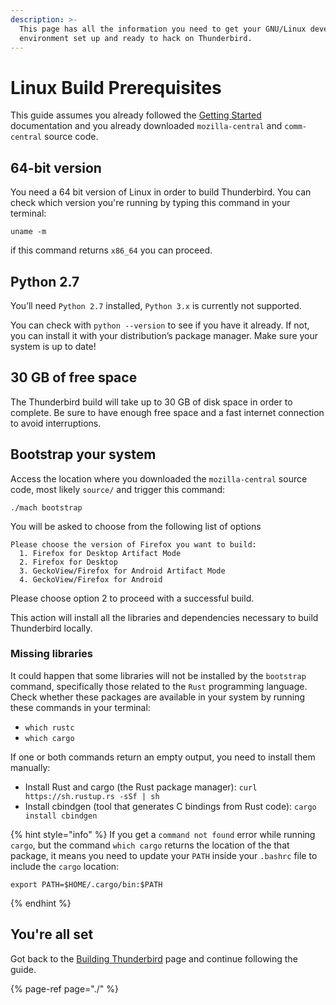 ```yaml
---
description: >-
  This page has all the information you need to get your GNU/Linux development
  environment set up and ready to hack on Thunderbird.
---
```


# Linux Build Prerequisites

This guide assumes you already followed the [Getting Started](../getting-started.md) documentation and you already downloaded `mozilla-central` and `comm-central` source code.

## 64-bit version

You need a 64 bit version of Linux in order to build Thunderbird. You can check which version you're running by typing this command in your terminal:

```text
uname -m
```

if this command returns `x86_64` you can proceed.

## Python 2.7

You’ll need `Python 2.7` installed, `Python 3.x` is currently not supported.

You can check with `python --version` to see if you have it already. If not, you can install it with your distribution’s package manager. Make sure your system is up to date!

## 30 GB of free space

The Thunderbird build will take up to 30 GB of disk space in order to complete. Be sure to have enough free space and a fast internet connection to avoid interruptions.

## Bootstrap your system

Access the location where you downloaded the `mozilla-central` source code, most likely `source/` and trigger this command:

```text
./mach bootstrap
```

You will be asked to choose from the following list of options

```text
Please choose the version of Firefox you want to build:
  1. Firefox for Desktop Artifact Mode
  2. Firefox for Desktop
  3. GeckoView/Firefox for Android Artifact Mode
  4. GeckoView/Firefox for Android
```

Please choose option 2 to proceed with a successful build.

This action will install all the libraries and dependencies necessary to build Thunderbird locally.

### Missing libraries

It could happen that some libraries will not be installed by the `bootstrap` command, specifically those related to the `Rust` programming language. Check whether these packages are available in your system by running these commands in your terminal:

* `which rustc`
* `which cargo`

If one or both commands return an empty output, you need to install them manually:

* Install Rust and cargo (the Rust package manager): `curl https://sh.rustup.rs -sSf | sh`
* Install cbindgen (tool that generates C bindings from Rust code): `cargo install cbindgen`

{% hint style="info" %}
If you get a `command not found` error while running `cargo`, but the command `which cargo` returns the location of the that package, it means you need to update your `PATH` inside your `.bashrc` file to include the `cargo` location:

```text
export PATH=$HOME/.cargo/bin:$PATH
```
{% endhint %}

## You're all set

Got back to the [Building Thunderbird](./#build-configuration) page and continue following the guide.

{% page-ref page="./" %}

